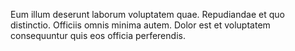 Eum illum deserunt laborum voluptatem quae.
Repudiandae et quo distinctio.
Officiis omnis minima autem.
Dolor est et voluptatem consequuntur quis eos officia perferendis.